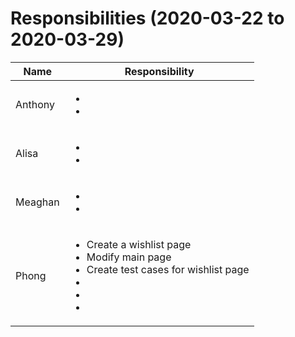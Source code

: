 # Responsibilities (2020-03-22 to 2020-03-29)

| Name | Responsibility |
|----|------------|
| Anthony | <ul><li></li><li></li></ul> |
| Alisa | <ul><li></li><li></li></ul> |
| Meaghan | <ul><li></li><li></li></ul> |
| Phong | <ul><li>Create a wishlist page</li><li>Modify main page</li><li>Create test cases for wishlist page</li><li></li><li></li><li></li></ul> |
